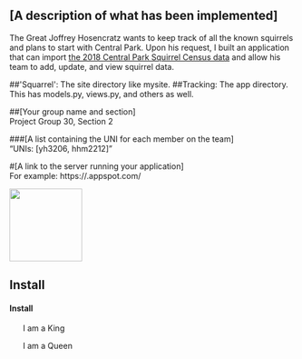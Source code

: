 ## [A description of what has been implemented] </br>
The Great Joffrey Hosencratz wants to keep track of all the known squirrels and plans to start with Central Park.
Upon his request, I built an application that can import
[the 2018 Central Park Squirrel Census data](https://data.cityofnewyork.us/Environment/2018-Central-Park-Squirrel-Census-Squirrel-Data/vfnx-vebw)
and allow his team to add, update, and view squirrel data. 

##'Squarrel': The site directory like mysite.
##Tracking: The app directory. This has models.py, views.py, and others as well.

##[Your group name and section]</br>
Project Group 30, Section 2

###[A list containing the UNI for each member on the team]<br>
“UNIs: [yh3206, hhm2212]”

#[A link to the server running your application]</br>
For example: https://<your project id>.appspot.com/

<div align="centerx">
  <image src="https://cdn.pixabay.com/photo/2014/12/17/00/28/red-squirrel-570936_960_720.jpg" style="width:128px;height:128px;">
</div>

## Install
#### Install

<!DOCTYPE html>
<html>
  <head>
   <ul>I am a King</ul>
  </head>
  <body>
   <ul>I am a Queen</ul>
  </body>
</html>


